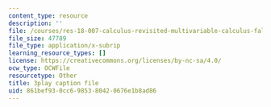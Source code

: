 ```yaml
---
content_type: resource
description: ''
file: /courses/res-18-007-calculus-revisited-multivariable-calculus-fall-2011/861bef930cc6985380420676e1b8ad86_sSuZn6KHLnU.srt
file_size: 47789
file_type: application/x-subrip
learning_resource_types: []
license: https://creativecommons.org/licenses/by-nc-sa/4.0/
ocw_type: OCWFile
resourcetype: Other
title: 3play caption file
uid: 861bef93-0cc6-9853-8042-0676e1b8ad86
---
```

